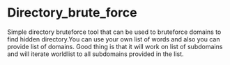 # Directory_brute_force
Simple directory bruteforce tool that can be used to bruteforce domains to find hidden directory.You can use your own list of words and also you can provide list of domains.
Good thing is that it will work on list of subdomains and will iterate worldlist to all subdomains provided in the list.
